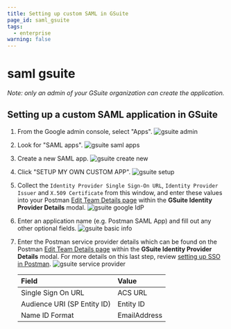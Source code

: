 ```yaml
---
title: Setting up custom SAML in GSuite
page_id: saml_gsuite
tags:
  - enterprise
warning: false
---
```


# saml gsuite

_Note: only an admin of your GSuite organization can create the application._

## Setting up a custom SAML application in GSuite

1. From the Google admin console, select "Apps". ![gsuite admin](https://s3.amazonaws.com/postman-static-getpostman-com/postman-docs/gsuite_admin.png)
2. Look for "SAML apps". ![gsuite saml apps](https://s3.amazonaws.com/postman-static-getpostman-com/postman-docs/gsuite_saml_apps.png)
3. Create a new SAML app. ![gsuite create new](https://s3.amazonaws.com/postman-static-getpostman-com/postman-docs/gsuite_create_new.png)
4. Click "SETUP MY OWN CUSTOM APP". ![gsuite setup](https://s3.amazonaws.com/postman-static-getpostman-com/postman-docs/gsuite_setup.png)
5. Collect the `Identity Provider Single Sign-On URL`, `Identity Provider Issuer` and `X.509 Certificate` from this window, and enter these values into your Postman [Edit Team Details page](https://go.postman.co/settings/team/general) within the **GSuite Identity Provider Details** modal. ![gsuite google IdP](https://s3.amazonaws.com/postman-static-getpostman-com/postman-docs/gsuite_google_IdP.png)
6. Enter an application name \(e.g. Postman SAML App\) and fill out any other optional fields. ![gsuite basic info](https://s3.amazonaws.com/postman-static-getpostman-com/postman-docs/gsuite_basic_info.png)
7. Enter the Postman service provider details which can be found on the Postman [Edit Team Details page](https://go.postman.co/settings/team/general) within the **GSuite Identity Provider Details** modal. For more details on this last step, review [setting up SSO in Postman](enterprise/sso/admin_sso.md). ![gsuite service provider](https://s3.amazonaws.com/postman-static-getpostman-com/postman-docs/gsuite_service_provider.png)

   | **Field** | **Value** |
   | :--- | :--- |
   | Single Sign On URL | ACS URL |
   | Audience URI \(SP Entity ID\) | Entity ID |
   | Name ID Format | EmailAddress |

